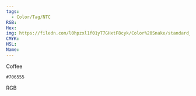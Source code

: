 ```yaml
---
tags:
  - Color/Tag/NTC
RGB:
Hex:
img: https://filedn.com/l0hpzxl1f01yT7GHxtF8cyk/Color%20Snake/standard_csv_to_svg//706555.svg
CMYK:
HSL:
Name:
---
```

Coffee
```palette
#706555
```
RGB

